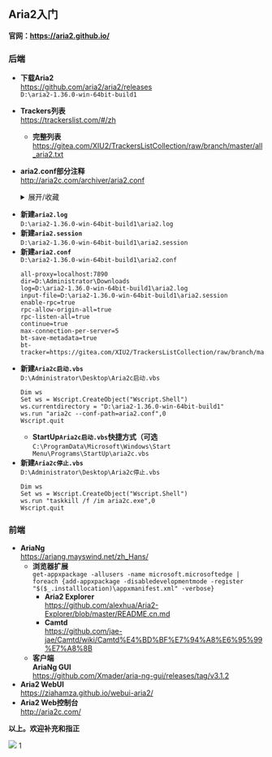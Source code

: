 ## Aria2入门
**官网：https://aria2.github.io/**
### 后端
* **下载Aria2**  
https://github.com/aria2/aria2/releases  
`D:\aria2-1.36.0-win-64bit-build1`
* **Trackers列表**  
https://trackerslist.com/#/zh
  * **完整列表**  
https://gitea.com/XIU2/TrackersListCollection/raw/branch/master/all_aria2.txt
* **aria2.conf部分注释**  
http://aria2c.com/archiver/aria2.conf
  <details><summary>展开/收藏</summary>

  ```
  ## '#'开头为注释内容, 选项都有相应的注释说明, 根据需要修改 ##
  ## 被注释的选项填写的是默认值, 建议在需要修改时再取消注释  ##

  ## 文件保存相关 ##

  # 文件的保存路径(可使用绝对路径或相对路径), 默认: 当前启动位置
  dir=~/downloads
  # 启用磁盘缓存, 0为禁用缓存, 需1.16以上版本, 默认:16M
  #disk-cache=32M
  # 文件预分配方式, 能有效降低磁盘碎片, 默认:prealloc
  # 预分配所需时间: none < falloc ? trunc < prealloc
  # falloc和trunc则需要文件系统和内核支持
  # NTFS建议使用falloc, EXT3/4建议trunc, MAC 下需要注释此项
  #file-allocation=none
  # 断点续传
  continue=true

  ## 下载连接相关 ##

  # 最大同时下载任务数, 运行时可修改, 默认:5
  #max-concurrent-downloads=5
  # 同一服务器连接数, 添加时可指定, 默认:1
  max-connection-per-server=5
  # 最小文件分片大小, 添加时可指定, 取值范围1M -1024M, 默认:20M
  # 假定size=10M, 文件为20MiB 则使用两个来源下载; 文件为15MiB 则使用一个来源下载
  min-split-size=10M
  # 单个任务最大线程数, 添加时可指定, 默认:5
  #split=5
  # 整体下载速度限制, 运行时可修改, 默认:0
  #max-overall-download-limit=0
  # 单个任务下载速度限制, 默认:0
  #max-download-limit=0
  # 整体上传速度限制, 运行时可修改, 默认:0
  #max-overall-upload-limit=0
  # 单个任务上传速度限制, 默认:0
  #max-upload-limit=0
  # 禁用IPv6, 默认:false
  #disable-ipv6=true
  # 连接超时时间, 默认:60
  #timeout=60
  # 最大重试次数, 设置为0表示不限制重试次数, 默认:5
  #max-tries=5
  # 设置重试等待的秒数, 默认:0
  #retry-wait=0

  ## 进度保存相关 #  #

  # 从会话文件中读取下载任务
  input-file=/etc/aria2/aria2.session
  # 在Aria2退出时保存`错误/未完成`的下载任务到会话文件
  save-session=/etc/aria2/aria2.session
  # 定时保存会话, 0为退出时才保存, 需1.16.1以上版本, 默认:0
  #save-session-interval=60

  ## RPC相关设置 ##

  # 启用RPC, 默认:false
  enable-rpc=true
  # 允许所有来源, 默认:false
  rpc-allow-origin-all=true
  # 允许非外部访问, 默认:false
  rpc-listen-all=true
  # 事件轮询方式, 取值:[epoll, kqueue, port, poll, select], 不同系统默认值不同
  #event-poll=select
  # RPC监听端口, 端口被占用时可以修改, 默认:6800
  #rpc-listen-port=6800
  # 设置的RPC授权令牌, v1.18.4新增功能, 取代 --rpc-user 和 --rpc-passwd 选项
  #rpc-secret=<TOKEN>
  # 设置的RPC访问用户名, 此选项新版已废弃, 建议改用 --rpc-secret 选项
  #rpc-user=<USER>
  # 设置的RPC访问密码, 此选项新版已废弃, 建议改用 --rpc-secret 选项
  #rpc-passwd=<PASSWD>
  # 是否启用 RPC 服务的 SSL/TLS 加密,
  # 启用加密后 RPC 服务需要使用 https 或者 wss 协议连接
  #rpc-secure=true
  # 在 RPC 服务中启用 SSL/TLS 加密时的证书文件,
  # 使用 PEM 格式时，您必须通过 --rpc-private-key 指定私钥
  #rpc-certificate=/path/to/certificate.pem
  # 在 RPC 服务中启用 SSL/TLS 加密时的私钥文件
  #rpc-private-key=/path/to/certificate.key

  ## BT/PT下载相关 ##

  # 当下载的是一个种子(以.torrent结尾)时, 自动开始BT任务, 默认:true
  #follow-torrent=true
  # BT监听端口, 当端口被屏蔽时使用, 默认:6881-6999
  listen-port=51413
  # 单个种子最大连接数, 默认:55
  #bt-max-peers=55
  # 打开DHT功能, PT需要禁用, 默认:true
  enable-dht=false
  # 打开IPv6 DHT功能, PT需要禁用
  #enable-dht6=false
  # DHT网络监听端口, 默认:6881-6999
  #dht-listen-port=6881-6999
  # 本地节点查找, PT需要禁用, 默认:false
  #bt-enable-lpd=false
  # 种子交换, PT需要禁用, 默认:true
  enable-peer-exchange=false
  # 每个种子限速, 对少种的PT很有用, 默认:50K
  #bt-request-peer-speed-limit=50K
  # 客户端伪装, PT需要
  peer-id-prefix=-TR2770-
  user-agent=Transmission/2.77
  peer-agent=Transmission/2.77
  # 当种子的分享率达到这个数时, 自动停止做种, 0为一直做种, 默认:1.0
  seed-ratio=0
  # 强制保存会话, 即使任务已经完成, 默认:false
  # 较新的版本开启后会在任务完成后依然保留.aria2文件
  #force-save=false
  # BT校验相关, 默认:true
  #bt-hash-check-seed=true
  # 继续之前的BT任务时, 无需再次校验, 默认:false
  bt-seed-unverified=true
  # 保存磁力链接元数据为种子文件(.torrent文件), 默认:false
  bt-save-metadata=true
  ```
</details>

* **新建`aria2.log`**  
`D:\aria2-1.36.0-win-64bit-build1\aria2.log`
* **新建`aria2.session`**  
`D:\aria2-1.36.0-win-64bit-build1\aria2.session`
* **新建`aria2.conf`**  
`D:\aria2-1.36.0-win-64bit-build1\aria2.conf`
  ```
  all-proxy=localhost:7890
  dir=D:\Administrator\Downloads
  log=D:\aria2-1.36.0-win-64bit-build1\aria2.log
  input-file=D:\aria2-1.36.0-win-64bit-build1\aria2.session
  enable-rpc=true
  rpc-allow-origin-all=true
  rpc-listen-all=true
  continue=true
  max-connection-per-server=5
  bt-save-metadata=true
  bt-tracker=https://gitea.com/XIU2/TrackersListCollection/raw/branch/master/all_aria2.txt
  ```
* **新建`Aria2c启动.vbs`**  
`D:\Administrator\Desktop\Aria2c启动.vbs`
  ```
  Dim ws
  Set ws = Wscript.CreateObject("Wscript.Shell")
  ws.currentdirectory = "D:\aria2-1.36.0-win-64bit-build1"
  ws.run "aria2c --conf-path=aria2.conf",0
  Wscript.quit
  ```
  * **StartUp`Aria2c启动.vbs`快捷方式（可选**  
`C:\ProgramData\Microsoft\Windows\Start Menu\Programs\StartUp\aria2c.vbs`
* **新建`Aria2c停止.vbs`**  
``D:\Administrator\Desktop\Aria2c停止.vbs``
  ```
  Dim ws
  Set ws = Wscript.CreateObject("Wscript.Shell")
  ws.run "taskkill /f /im aria2c.exe",0
  Wscript.quit
  ```
### 前端
* **AriaNg**  
https://ariang.mayswind.net/zh_Hans/
  * **浏览器扩展**  
  `get-appxpackage -allusers -name microsoft.microsoftedge | foreach {add-appxpackage -disabledevelopmentmode -register "$($_.installlocation)\appxmanifest.xml" -verbose}` 
    * **Aria2 Explorer**  
https://github.com/alexhua/Aria2-Explorer/blob/master/README.cn.md
    * **Camtd**  
https://github.com/jae-jae/Camtd/wiki/Camtd%E4%BD%BF%E7%94%A8%E6%95%99%E7%A8%8B
  * **客户端**  
**AriaNg GUI**  
https://github.com/Xmader/aria-ng-gui/releases/tag/v3.1.2
* **Aria2 WebUI**  
https://ziahamza.github.io/webui-aria2/
* **Aria2 Web控制台**  
http://aria2c.com/

**以上。欢迎补充和指正**

![ ](https://s1.imagehub.cc/images/2023/07/30/52019894_p0.md.png)
1